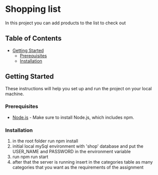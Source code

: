 # Shopping list

In this project you can add products to the list to check out

## Table of Contents

- [Getting Started](#getting-started)
  - [Prerequisites](#prerequisites)
  - [Installation](#installation)


## Getting Started

These instructions will help you set up and run the project on your local machine.

### Prerequisites

- [Node.js](https://nodejs.org/) - Make sure to install Node.js, which includes npm.

### Installation


1. in the root folder run npm install
2. initial local mySql environment with 'shop' database and put the USER_NAME and PASSWORD in the environment variable
3. run npm run start
4. after that the server is running insert in the categories table as many categories that you want as the requirements of the assignment
